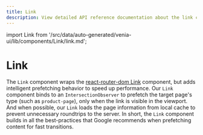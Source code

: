 ```yaml
---
title: Link
description: View detailed API reference documentation about the link component in the Venia UI package of the PWA Studio framework.
---
```


import Link from '/src/data/auto-generated/venia-ui/lib/components/Link/link.md';

# Link

The `Link` component wraps the [react-router-dom Link](https://v5.reactrouter.com/web/api/Link) component, but adds intelligent prefetching behavior to speed up performance. Our `Link` component binds to an `IntersectionObserver` to prefetch the target page's type (such as `product-page`), only when the link is visible in the viewport. And when possible, our `Link` loads the page information from local cache to prevent unnecessary roundtrips to the server. In short, the `Link` component builds in all the best-practices that Google recommends when prefetching content for fast transitions.

<Link />

